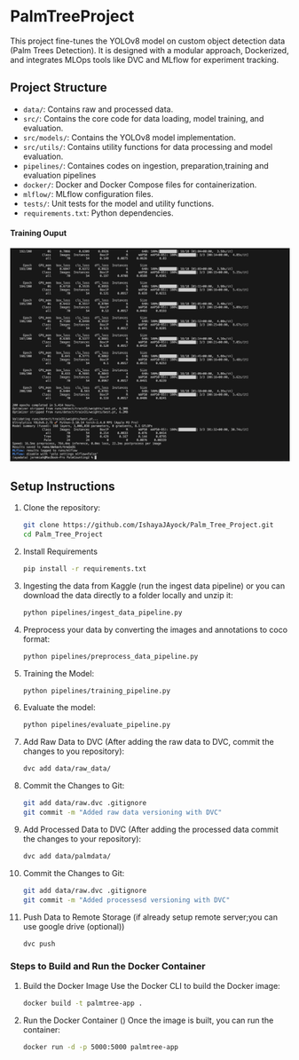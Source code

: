 # PalmTreeProject
 
This project fine-tunes the YOLOv8 model on custom object detection data (Palm Trees Detection). It is designed with a modular approach, Dockerized, and integrates MLOps tools like DVC and MLflow for experiment tracking.

## Project Structure

- `data/`: Contains raw and processed data.
- `src/`: Contains the core code for data loading, model training, and evaluation.
- `src/models/`: Contains the YOLOv8 model implementation.
- `src/utils/`: Contains utility functions for data processing and model evaluation.
- `pipelines/`: Containes codes on ingestion, preparation,training and evaluation pipelines
- `docker/`: Docker and Docker Compose files for containerization.
- `mlflow/`: MLflow configuration files. 
- `tests/`: Unit tests for the model and utility functions.
- `requirements.txt`: Python dependencies.

#### Training Ouput
![Sunset Image](pix/train.png)


## Setup Instructions

1. Clone the repository:

   ```bash
   git clone https://github.com/IshayaJAyock/Palm_Tree_Project.git
   cd Palm_Tree_Project
   ```

2. Install Requirements
    ```bash
    pip install -r requirements.txt
    ```

3. Ingesting the data from Kaggle (run the ingest data pipeline) or you can download the data directly to a folder locally and unzip it:

    ```bash 
    python pipelines/ingest_data_pipeline.py
    ``` 
4. Preprocess your data by converting the images and annotations to coco format:

    ```bash
    python pipelines/preprocess_data_pipeline.py
    ```
5. Training the Model:

    ```bash 
    python pipelines/training_pipeline.py
    ``` 

6. Evaluate the model:

    ```bash
    python pipelines/evaluate_pipeline.py

7. Add Raw Data to DVC (After adding the raw data to DVC, commit the changes to you repository):

    ```bash
    dvc add data/raw_data/
    ``` 
8. Commit the Changes to Git:

    ```bash
    git add data/raw.dvc .gitignore
    git commit -m "Added raw data versioning with DVC"
    ```
9. Add Processed Data to DVC (After adding the processed data commit the changes to your repository):

    ```bash
    dvc add data/palmdata/
    ``` 
10. Commit the Changes to Git:

    ```bash
    git add data/raw.dvc .gitignore
    git commit -m "Added processesd versioning with DVC"
    ```
11. Push Data to Remote Storage (if already setup remote server;you can use google drive (optional))
    ```bash
    dvc push
    ``` 
### Steps to Build and Run the Docker Container

1. Build the Docker Image
    Use the Docker CLI to build the Docker image:
    ```bash 
    docker build -t palmtree-app .
    ```
2. Run the Docker Container ()
   Once the image is built, you can run the container:

    ```bash
    docker run -d -p 5000:5000 palmtree-app
    ``` 